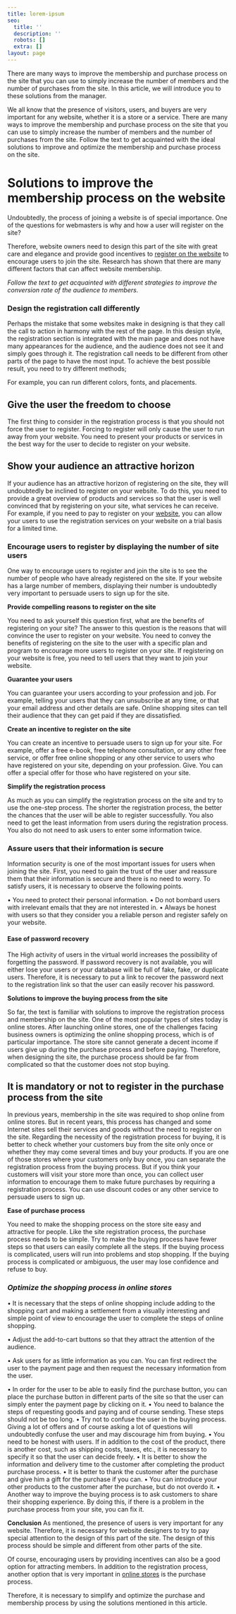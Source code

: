 ```yaml
---
title: lorem-ipsum
seo:
  title: ''
  description: ''
  robots: []
  extra: []
layout: page
---
```

There are many ways to improve the membership and purchase process on the site that you can use to simply increase the number of members and the number of purchases from the site. In this article, we will introduce you to these solutions from the manager.


We all know that the presence of visitors, users, and buyers are very important for any website, whether it is a store or a service. There are many ways to improve the membership and purchase process on the site that you can use to simply increase the number of members and the number of purchases from the site. Follow the text to get acquainted with the ideal solutions to improve and optimize the membership and purchase process on the site.

# **Solutions to improve the membership process on the website**

Undoubtedly, the process of joining a website is of special importance. One of the questions for webmasters is why and how a user will register on the site?

Therefore, website owners need to design this part of the site with great care and elegance and provide good incentives to [register on the website](https://www.signupgenius.com/go/10C0F49A4A822A5F8CF8-howtogrow) to encourage users to join the site. Research has shown that there are many different factors that can affect website membership.

*Follow the text to get acquainted with different strategies to improve the conversion rate of the audience to members.*

### Design the registration call differently

Perhaps the mistake that some websites make in designing is that they call the call to action in harmony with the rest of the page. In this design style, the registration section is integrated with the main page and does not have many appearances for the audience, and the audience does not see it and simply goes through it. The registration call needs to be different from other parts of the page to have the most input. To achieve the best possible result, you need to try different methods;

For example, you can run different colors, fonts, and placements.

## Give the user the freedom to choose

The first thing to consider in the registration process is that you should not force the user to register. Forcing to register will only cause the user to run away from your website. You need to present your products or services in the best way for the user to decide to register on your website.

## Show your audience an attractive horizon

If your audience has an attractive horizon of registering on the site, they will undoubtedly be inclined to register on your website. To do this, you need to provide a great overview of products and services so that the user is well convinced that by registering on your site, what services he can receive. For example, if you need to pay to register on your [website](https://www.targetedwebtraffic.com/?ref=134), you can allow your users to use the registration services on your website on a trial basis for a limited time.

### Encourage users to register by displaying the number of site users

One way to encourage users to register and join the site is to see the number of people who have already registered on the site. If your website has a large number of members, displaying their number is undoubtedly very important to persuade users to sign up for the site.

**Provide compelling reasons to register on the site**

You need to ask yourself this question first, what are the benefits of registering on your site? The answer to this question is the reasons that will convince the user to register on your website. You need to convey the benefits of registering on the site to the user with a specific plan and program to encourage more users to register on your site. If registering on your website is free, you need to tell users that they want to join your website.

**Guarantee your users**

You can guarantee your users according to your profession and job. For example, telling your users that they can unsubscribe at any time, or that your email address and other details are safe. Online shopping sites can tell their audience that they can get paid if they are dissatisfied.

**Create an incentive to register on the site**

You can create an incentive to persuade users to sign up for your site. For example, offer a free e-book, free telephone consultation, or any other free service, or offer free online shopping or any other service to users who have registered on your site, depending on your profession. Give. You can offer a special offer for those who have registered on your site.

**Simplify the registration process**

As much as you can simplify the registration process on the site and try to use the one-step process. The shorter the registration process, the better the chances that the user will be able to register successfully. You also need to get the least information from users during the registration process. You also do not need to ask users to enter some information twice.

### **Assure users that their information is secure**

Information security is one of the most important issues for users when joining the site. First, you need to gain the trust of the user and reassure them that their information is secure and there is no need to worry. To satisfy users, it is necessary to observe the following points.

•	You need to protect their personal information.
•	Do not bombard users with irrelevant emails that they are not interested in.
•	Always be honest with users so that they consider you a reliable person and register safely on your website.

#### **Ease of password recovery**

The High activity of users in the virtual world increases the possibility of forgetting the password. If password recovery is not available, you will either lose your users or your database will be full of fake, fake, or duplicate users. Therefore, it is necessary to put a link to recover the password next to the registration link so that the user can easily recover his password.

**Solutions to improve the buying process from the site**

So far, the text is familiar with solutions to improve the registration process and membership on the site. One of the most popular types of sites today is online stores. After launching online stores, one of the challenges facing business owners is optimizing the online shopping process, which is of particular importance. The store site cannot generate a decent income if users give up during the purchase process and before paying. Therefore, when designing the site, the purchase process should be far from complicated so that the customer does not stop buying.

## **It is mandatory or not to register in the purchase process from the site**

In previous years, membership in the site was required to shop online from online stores. But in recent years, this process has changed and some Internet sites sell their services and goods without the need to register on the site. Regarding the necessity of the registration process for buying, it is better to check whether your customers buy from the site only once or whether they may come several times and buy your products.
If you are one of those stores where your customers only buy once, you can separate the registration process from the buying process. But if you think your customers will visit your store more than once, you can collect user information to encourage them to make future purchases by requiring a registration process. You can use discount codes or any other service to persuade users to sign up.

**Ease of purchase process**

You need to make the shopping process on the store site easy and attractive for people. Like the site registration process, the purchase process needs to be simple. Try to make the buying process have fewer steps so that users can easily complete all the steps. If the buying process is complicated, users will run into problems and stop shopping. If the buying process is complicated or ambiguous, the user may lose confidence and refuse to buy.

### ***Optimize the shopping process in online stores***

•	It is necessary that the steps of online shopping include adding to the shopping cart and making a settlement from a visually interesting and simple point of view to encourage the user to complete the steps of online shopping.

•	Adjust the add-to-cart buttons so that they attract the attention of the audience.

•	Ask users for as little information as you can. You can first redirect the user to the payment page and then request the necessary information from the user.

•	In order for the user to be able to easily find the purchase button, you can place the purchase button in different parts of the site so that the user can simply enter the payment page by clicking on it.
•	You need to balance the steps of requesting goods and paying and of course sending. These steps should not be too long.
•	Try not to confuse the user in the buying process. Giving a lot of offers and of course asking a lot of questions will undoubtedly confuse the user and may discourage him from buying.
•	You need to be honest with users. If in addition to the cost of the product, there is another cost, such as shipping costs, taxes, etc., it is necessary to specify it so that the user can decide freely.
•	It is better to show the information and delivery time to the customer after completing the product purchase process.
•	It is better to thank the customer after the purchase and give him a gift for the purchase if you can.
•	You can introduce your other products to the customer after the purchase, but do not overdo it.
•	Another way to improve the buying process is to ask customers to share their shopping experience. By doing this, if there is a problem in the purchase process from your site, you can fix it.

**Conclusion**
As mentioned, the presence of users is very important for any website. Therefore, it is necessary for website designers to try to pay special attention to the design of this part of the site. The design of this process should be simple and different from other parts of the site.

Of course, encouraging users by providing incentives can also be a good option for attracting members. In addition to the registration process, another option that is very important in [online stores](https://www.seo25.com/product-category/website-traffic-packages/) is the purchase process.

Therefore, it is necessary to simplify and optimize the purchase and membership process by using the solutions mentioned in this article.
